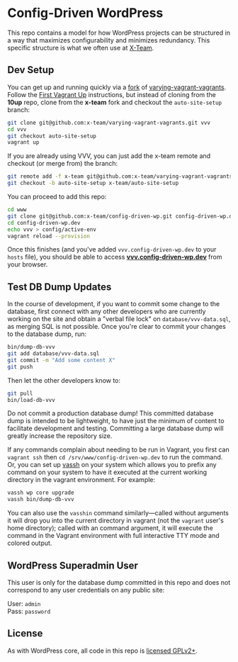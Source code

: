 # Config-Driven WordPress

This repo contains a model for how WordPress projects can be structured in a way that
maximizes configurability and minimizes redundancy. This specific structure is what we
often use at [X-Team](http://x-team.com/wordpress/).

## Dev Setup

You can get up and running quickly via a [fork][1] of [varying-vagrant-vagrants][2].
Follow the [First Vagrant Up][3] instructions, but instead of cloning from the **10up** repo, 
clone from the **x-team** fork and checkout the `auto-site-setup` branch:

```sh
git clone git@github.com:x-team/varying-vagrant-vagrants.git vvv
cd vvv
git checkout auto-site-setup
vagrant up
```

If you are already using VVV, you can just add the x-team remote and checkout (or merge from) the branch:

```sh
git remote add -f x-team git@github.com:x-team/varying-vagrant-vagrants.git
git checkout -b auto-site-setup x-team/auto-site-setup
```

You can proceed to add this repo:

```sh
cd www
git clone git@github.com:x-team/config-driven-wp.git config-driven-wp.dev
cd config-driven-wp.dev
echo vvv > config/active-env
vagrant reload --provision
```

Once this finishes (and you've added `vvv.config-driven-wp.dev` to your `hosts` file), you should be able to 
access **[vvv.config-driven-wp.dev](http://vvv.config-driven-wp.dev/)** from your browser.

## Test DB Dump Updates

In the course of development, if you want to commit some change to the database, first connect with
any other developers who are currently working on the site and obtain a "verbal file lock" on `database/vvv-data.sql`, 
as merging SQL is not possible. Once you're clear to commit your changes to the database dump, run:

```sh
bin/dump-db-vvv
git add database/vvv-data.sql
git commit -m "Add some content X"
git push
```

Then let the other developers know to:

```sh
git pull
bin/load-db-vvv
```

Do not commit a production database dump! This committed database dump is intended to be lightweight, to have
just the minimum of content to facilitate development and testing. Committing a large database dump will greatly
increase the repository size.

If any commands complain about needing to be run in Vagrant, you first can `vagrant ssh` then `cd /srv/www/config-driven-wp.dev`
to run the command. Or, you can set up [vassh](https://github.com/x-team/vassh) on your system which
allows you to prefix any command on your system to have it executed at the current working directory in the vagrant
environment. For example:

```sh
vassh wp core upgrade
vassh bin/dump-db-vvv
```

You can also use the `vasshin` command similarly—called without arguments it will drop you into the current directory
in vagrant (not the `vagrant` user's home directory); called with an command argument, it will execute the command in 
the Vagrant environment with full interactive TTY mode and colored output.

## WordPress Superadmin User

This user is only for the database dump committed in this repo and does not correspond to any user credentials on any public site:

User: `admin`  
Pass: `password`

## License ##

As with WordPress core, all code in this repo is [licensed GPLv2+](http://wordpress.org/about/license/).

[1]: https://github.com/x-team/varying-vagrant-vagrants/tree/auto-site-setup
[2]: https://github.com/10up/varying-vagrant-vagrants
[3]: https://github.com/x-team/varying-vagrant-vagrants/tree/auto-site-setup#the-first-vagrant-up

